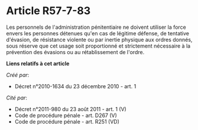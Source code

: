 # Article R57-7-83

Les personnels de l'administration pénitentiaire ne doivent utiliser la force envers les personnes détenues qu'en cas de
légitime défense, de tentative d'évasion, de résistance violente ou par inertie physique aux ordres donnés, sous réserve que
cet usage soit proportionné et strictement nécessaire à la prévention des évasions ou au rétablissement de l'ordre.

**Liens relatifs à cet article**

_Créé par_:

  - Décret n°2010-1634 du 23 décembre 2010 - art. 1

_Cité par_:

  - Décret n°2011-980 du 23 août 2011 - art. 1 (V)
  - Code de procédure pénale - art. D267 (V)
  - Code de procédure pénale - art. R251 (VD)
